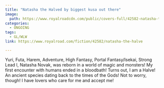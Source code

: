 ```yaml
---
title: "Natasha the Halved by biggest kusa out there"
image:
  path: https://www.royalroadcdn.com/public/covers-full/42582-natasha-the-halve.jpg
categories:
  - ONGOING
tags:
  - GL/WLW
link: https://www.royalroad.com/fiction/42582/natasha-the-halve

---
```

Yuri, Futa, Harem, Adventure, High Fantasy, Portal Fantasy/Isekai, Strong Lead
I, Natasha Novak, was reborn in a world of magic and monsters! My first encounter with humans ended in a bloodbath! Turns out, I am a Halve! An ancient species dating back to the times of the Gods! Not to worry, though! I have lovers who care for me and accept me!


